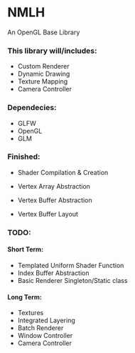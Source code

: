 # NMLH

An OpenGL Base Library

### This library will/includes:

- Custom Renderer
- Dynamic Drawing
- Texture Mapping
- Camera Controller

### Dependecies:

- GLFW
- OpenGL
- GLM

### Finished:

- Shader Compilation & Creation

- Vertex Array Abstraction
- Vertex Buffer Abstraction
- Vertex Buffer Layout

### TODO:

#### Short Term:
- Templated Uniform Shader Function
- Index Buffer Abstraction
- Basic Renderer Singleton/Static class

#### Long Term:
- Textures
- Integrated Layering
- Batch Renderer
- Window Controller
- Camera Controller

